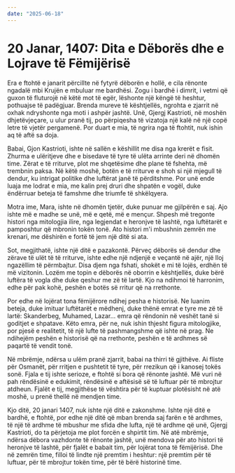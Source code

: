```yaml
---
date: "2025-06-18"
---
```


# 20 Janar, 1407: Dita e Dëborës dhe e Lojrave të Fëmijërisë

Era e ftohtë e janarit përcillte në fytyrë dëborën e hollë, e cila rënonte ngadalë mbi Krujën e mbuluar me bardhësi.  Zogu i bardhë i dimrit, i vetmi që guxon të fluturojë në këtë mot të egër, lëshonte një këngë të heshtur, pothuajse të padëgjuar.  Brenda mureve të kështjellës, ngrohta e zjarrit në oxhak ndryshonte nga moti i ashpër jashtë.  Unë, Gjergj Kastrioti, në moshën dhjetëvjeçare, u ulur pranë tij, po përpiqesha të vizatoja një kalë në një copë letre të vjetër pergamenë. Por duart e mia, të ngrira nga të ftohtit, nuk ishin aq të aftë sa doja.

Babai, Gjon Kastrioti, ishte në sallën e këshillit me disa nga krerët e fisit. Zhurma e ulëritjeve dhe e bisedave të tyre të ulëta arrinte deri në dhomën time. Zërat e të rriturve, plot me shqetësime dhe plane të fshehta, më trembnin paksa.  Në këtë moshë, botën e të rriturve e shoh si një mjegull të dendur, ku intrigat politike dhe luftërat janë të përditshme.  Por unë ende luaja me lodrat e mia, me kalin prej druri dhe shpatën e vogël, duke ëndërruar beteja të famshme dhe triumfe të shkëlqyera.

Motra ime, Mara, ishte në dhomën tjetër, duke punuar me gjilpërën e saj.  Ajo ishte më e madhe se unë, më e qetë, më e mençur.  Shpesh më tregonte histori nga mitologjia ilire, nga legjendat e heronjve të lashtë, nga luftëtarët e pamposhtur që mbronin tokën tonë.  Ato histori m'i mbushnin zemrën me krenari, me dëshirën e fortë të jem një ditë si ata.

Sot, megjithatë, ishte një ditë e pazakontë.  Përveç dëborës së dendur dhe zërave të ulët të të rriturve, ishte edhe një ndjenjë e veçantë në ajër, një lloj ngazëllim të përmbajtur.  Disa djem nga fshati, shokët e mi të lojës, erdhën të më vizitonin.  Lozëm me topin e dëborës në oborrin e kështjellës, duke bërë luftëra të vogla dhe duke qeshur me zë të lartë.  Kjo na ndihmoi të harronim, edhe për pak kohë, peshën e botës së rritur që na rrethonte.

Por edhe në lojërat tona fëmijërore ndihej pesha e historisë.  Ne luanim beteja, duke imituar luftëtarët e mëdhenj, duke thënë emrat e tyre me zë të lartë:  Skanderbeg,  Muhamed,  Lazar... emra që rëndonin në veshët tanë si goditjet e shpatave.  Këto emra, për ne, nuk ishin thjesht figura mitologjike, por pjesë e realitetit, të një lufte të pashmangshme që ishte në prag.  Ne ndihejëm peshën e historisë që na rrethonte, peshën e të ardhmes së paqartë të vendit tonë.

Në mbrëmje, ndërsa u ulëm pranë zjarrit, babai na thirri të gjithëve.  Ai fliste për Osmanët, për rritjen e pushtetit të tyre, për rrezikun që i kanosej tokës sonë.  Fjala e tij ishte serioze, e ftohtë si bora që rënonte jashtë.  Më vuri në pah rëndësinë e edukimit, rëndësinë e aftësisë së të luftuar për të mbrojtur atdheun.  Fjalët e tij, megjithëse të vështira për të kuptuar plotësisht në atë moshë, u prenë thellë në mendjen time.

Kjo ditë, 20 janari 1407, nuk ishte një ditë e zakonshme.  Ishte një ditë e bardhë, e ftohtë, por edhe një ditë që mban brenda saj farën e të ardhmes, të një të ardhme të mbushur me sfida dhe lufta, një të ardhme që unë, Gjergj Kastrioti, do ta përjetoja me plot forcën e shpirtit tim.  Në atë mbrëmje, ndërsa dëbora vazhdonte të rënonte jashtë, unë mendova për ato histori të heronjve të lashtë, për fjalët e babait tim, për lojërat tona të fëmijërisë.  Dhe në zemrën time, filloi të lindte një premtim i heshtur:  një premtim për të luftuar, për të mbrojtur tokën time, për të bërë historinë time.
